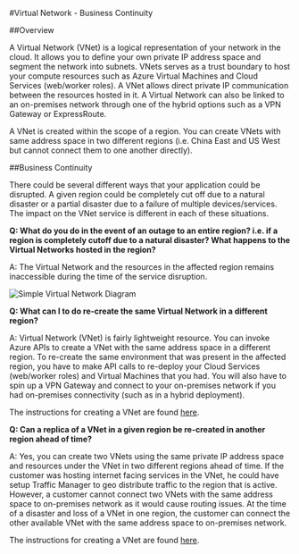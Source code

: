 <properties
	pageTitle="What to do in the event of an Azure service disruption impacting Azure Virtual Networks | Azure"
	description="Learn what to do in the event of an Azure service disruption impacting Azure Virtual Networks."
	services="virtual-network"
	documentationCenter=""
	authors="NarayanAnnamalai"
	manager="jefco"
	editor=""/>

<tags
	ms.service="virtual-network"
	ms.date="05/16/2016"
	wacn.date=""/>

#Virtual Network - Business Continuity

##Overview

A Virtual Network (VNet) is a logical representation of your network in the cloud. It allows you to define your own private IP address space and segment the network into subnets. VNets serves as a trust boundary to host your compute resources such as Azure Virtual Machines and Cloud Services (web/worker roles). A VNet allows direct private IP communication between the resources hosted in it. A Virtual Network can also be linked to an on-premises network through one of the hybrid options such as a VPN Gateway or ExpressRoute.
 
A VNet is created within the scope of a region. You can create VNets with same address space in two different regions (i.e. China East and US West but cannot connect them to one another directly). 

##Business Continuity

There could be several different ways that your application could be disrupted. A given region could be completely cut off due to a natural disaster or a partial disaster due to a failure of multiple devices/services. The impact on the VNet service is different in each of these situations.

**Q: What do you do in the event of an outage to an entire region? i.e. if a region is completely cutoff due to a natural disaster? What happens to the Virtual Networks hosted in the region?**

A: The Virtual Network and the resources in the affected region remains inaccessible during the time of the service disruption.

![Simple Virtual Network Diagram](./media/virtual-network-disaster-recovery-guidance/vnet.png)

**Q: What can I to do re-create the same Virtual Network in a different region?**

A: Virtual Network (VNet) is fairly lightweight resource. You can invoke Azure APIs to create a VNet with the same address space in a different region. To re-create the same environment that was present in the affected region, you have to make API calls to re-deploy your Cloud Services (web/worker roles) and Virtual Machines that you had. You will also have to spin up a VPN Gateway and connect to your on-premises network if you had on-premises connectivity (such as in a hybrid deployment).

The instructions for creating a VNet are found [here](/documentation/articles/virtual-networks-create-vnet-arm-pportal/). 

**Q: Can a replica of a VNet in a given region be re-created in another region ahead of time?**

A: Yes, you can create two VNets using the same private IP address space and resources under the VNet in two different regions ahead of time. If the customer was hosting internet facing services in the VNet, he could have setup Traffic Manager to geo distribute traffic to the region that is active. However, a customer cannot connect two VNets with the same address space to on-premises network as it would cause routing issues. At the time of a disaster and loss of a VNet in one region, the customer can connect the other available VNet with the same address space to on-premises network.

The instructions for creating a VNet are found [here](/documentation/articles/virtual-networks-create-vnet-arm-pportal/).
